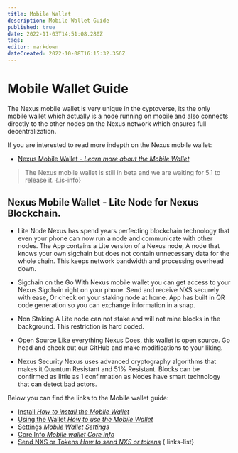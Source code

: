 ```yaml
---
title: Mobile Wallet
description: Mobile Wallet Guide
published: true
date: 2022-11-03T14:51:08.280Z
tags: 
editor: markdown
dateCreated: 2022-10-08T16:15:32.356Z
---
```


# Mobile Wallet Guide

The Nexus mobile wallet is very unique in the cyptoverse, its the only mobile wallet which actually is a node running on mobile and also connects directly to the other nodes on the Nexus network which ensures full decentralization.

If you are interested to read more indepth on the Nexus mobile wallet:
- [Nexus Mobile Wallet - *Learn more about the Mobile Wallet*](/en/fundamentals/mobile-wallet)


> The Nexus mobile wallet is still in beta and we are waiting for 5.1 to release it.
{.is-info}

## Nexus Mobile Wallet - Lite Node for Nexus Blockchain.

- Lite Node
Nexus has spend years perfecting blockchain technology that even your phone can now run a node and communicate with other nodes. The App contains a Lite version of a Nexus node, A node that knows your own sigchain but does not contain unnecessary data for the whole chain. This keeps network bandwidth and processing overhead down.

- Sigchain on the Go
With Nexus mobile wallet you can get access to your Nexus Sigchain right on your phone. Send and receive NXS securely with ease, Or check on your staking node at home. App has built in QR code generation so you can exchange information in a snap.

- Non Staking
A Lite node can not stake and will not mine blocks in the background. This restriction is hard coded.

- Open Source
Like everything Nexus Does, this wallet is open source. Go head and check out our GitHub and make modifications to your liking.

- Nexus Security
Nexus uses advanced cryptography algorithms that makes it Quantum Resistant and 51% Resistant. Blocks can be confirmed as little as 1 confirmation as Nodes have smart technology that can detect bad actors.

Below you can find the links to the Mobile wallet guide:
- [Install *How to install the Mobile Wallet*](/en/guides/mobile-wallet/Install)
- [Using the Wallet *How to use the Mobile Wallet*](/en/guides/mobile-wallet/using-the-wallet)
- [Settings *Mobile Wallet Settings*](/en/guides/mobile-wallet/settings)
- [Core Info *Mobile wallet Core info*](/en/guides/mobile-wallet/core-info)
- [Send NXS or Tokens *How to send NXS or tokens*](/en/guides/mobile-wallet/send)
{.links-list}
